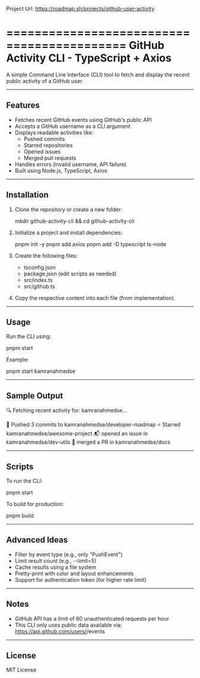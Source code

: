Project Url: https://roadmap.sh/projects/github-user-activity

===========================================
 GitHub Activity CLI - TypeScript + Axios
===========================================

A simple Command Line Interface (CLI) tool to fetch and display the recent public activity of a GitHub user.

-------------------------------------------
 Features
-------------------------------------------
- Fetches recent GitHub events using GitHub's public API
- Accepts a GitHub username as a CLI argument
- Displays readable activities like:
  - Pushed commits
  - Starred repositories
  - Opened issues
  - Merged pull requests
- Handles errors (invalid username, API failure)
- Built using Node.js, TypeScript, Axios

-------------------------------------------
 Installation
-------------------------------------------

1. Clone the repository or create a new folder:

   mkdir github-activity-cli && cd github-activity-cli

2. Initialize a project and install dependencies:

   pnpm init -y
   pnpm add axios
   pnpm add -D typescript ts-node

3. Create the following files:
   - tsconfig.json
   - package.json (edit scripts as needed)
   - src/index.ts
   - src/github.ts

4. Copy the respective content into each file (from implementation).

-------------------------------------------
 Usage
-------------------------------------------

Run the CLI using:

   pnpm start <github-username>

Example:

   pnpm start kamranahmedse

-------------------------------------------
 Sample Output
-------------------------------------------

🔍 Fetching recent activity for: kamranahmedse...

🚀 Pushed 3 commits to kamranahmedse/developer-roadmap
⭐ Starred kamranahmedse/awesome-project
📬 opened an issue in kamranahmedse/dev-utils
🔀 merged a PR in kamranahmedse/docs

-------------------------------------------
 Scripts
-------------------------------------------

To run the CLI:

   pnpm start <username>

To build for production:

   pnpm build

-------------------------------------------
 Advanced Ideas
-------------------------------------------

- Filter by event type (e.g., only "PushEvent")
- Limit result count (e.g., --limit=5)
- Cache results using a file system
- Pretty-print with color and layout enhancements
- Support for authentication token (for higher rate limit)

-------------------------------------------
 Notes
-------------------------------------------

- GitHub API has a limit of 60 unauthenticated requests per hour
- This CLI only uses public data available via:
  https://api.github.com/users/<username>/events

-------------------------------------------
 License
-------------------------------------------

MIT License
